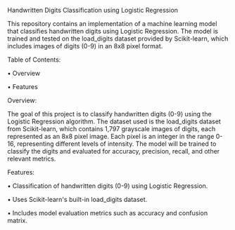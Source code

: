 Handwritten Digits Classification using Logistic Regression

This repository contains an implementation of a machine learning model that classifies handwritten digits using Logistic Regression. The model is trained and tested on the load_digits dataset provided by Scikit-learn, which includes images of digits (0-9) in an 8x8 pixel format.

Table of Contents:

•	Overview

•	Features

Overview:

The goal of this project is to classify handwritten digits (0-9) using the Logistic Regression algorithm. The dataset used is the load_digits dataset from Scikit-learn, which contains 1,797 grayscale images of digits, each represented as an 8x8 pixel image. Each pixel is an integer in the range 0-16, representing different levels of intensity.
The model will be trained to classify the digits and evaluated for accuracy, precision, recall, and other relevant metrics.

Features:

•	Classification of handwritten digits (0-9) using Logistic Regression.

•	Uses Scikit-learn's built-in load_digits dataset.

•	Includes model evaluation metrics such as accuracy and confusion matrix.


